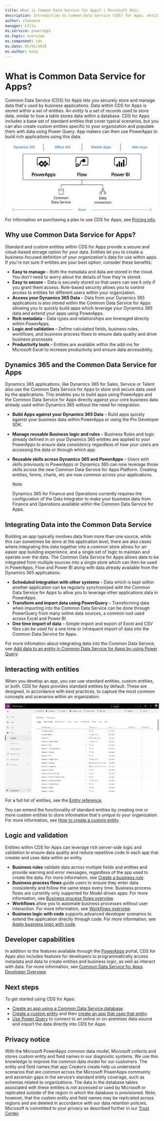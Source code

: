 ```yaml
---
title: What is Common Data Service for Apps? | Microsoft Docs
description: Introduction to Common Data Service (CDS) for Apps, entities, and server-side logic.
author: clwesene
manager: kfile
ms.service: powerapps
ms.topic: overview
ms.component: cds
ms.date: 05/01/2018
ms.author: matp
---
```


# What is Common Data Service for Apps?
Common Data Service (CDS) for Apps lets you securely store and manage data that's used by business applications. Data within CDS for Apps is stored within a set of entities. An *entity* is a set of records used to store data, similar to how a table stores data within a database. CDS for Apps includes a base set of standard entities that cover typical scenarios, but you can also create custom entities specific to your organization and populate them with data using Power Query. App makers can then use PowerApps to build rich applications using this data.

![Screenshot showing overview of the Business Application Platform.](./media/data-platform-cds-intro/platform.png "Platform Overview")

For information on purchasing a plan to use CDS for Apps, see [Pricing info](../../administrator/pricing-billing-skus.md).

## Why use Common Data Service for Apps?
Standard and custom entities within CDS for Apps provide a secure and cloud-based storage option for your data. Entities let you to create a business-focused definition of your organization's data for use within apps. If you're not sure if entities are your best option, consider these benefits:

* **Easy to manage** &ndash; Both the metadata and data are stored in the cloud. You don't need to worry about the details of how they're stored.
* **Easy to secure** &ndash; Data is securely stored so that users can see it only if you grant them access. Role-based security allows you to control access to entities for different users within your organization.
* **Access your Dynamics 365 Data** &ndash; Data from your Dynamics 365 applications is also stored within the Common Data Service for Apps allowing you to quickly build apps which leverage your Dynamics 365 data and extend your apps using PowerApps.
* **Rich metadata** &ndash; Data types and relationships are leveraged directly within PowerApps.
* **Logic and validation** &ndash; Define calculated fields, business rules, workflows, and business process flows to ensure data quality and drive business processes.
* **Productivity tools** &ndash; Entities are available within the add-ins for Microsoft Excel to increase productivity and ensure data accessibility.

## Dynamics 365 and the Common Data Service for Apps

Dynamics 365 applications, like Dynamics 365 for Sales, Service or Talent also use the Common Data Service for Apps to store and secure data used by the applications. This enables you to build apps using PowerApps and the Common Data Service for Apps directly against your core business data already used within Dynamics 365 without the need for integration.

* **Build Apps against your Dynamics 365 Data** &ndash; Build apps quickly against your business data within PowerApps or using the Pro Developer SDK.
* **Manage reusable Business logic and rules** &ndash; Business Rules and logic already defined in on your Dynamics 365 entities are applied to your PowerApps to ensure data consistency regardless of how your users are accessing the data or through which app.
* **Reusable skills across Dynamics 365 and PowerApps** &ndash; Users with skills previously in PowerApps or Dynamics 365 can now leverage those skills across the new Common Data Service for Apps Platform. Creating entities, forms, charts, etc are now common across your applications.

    > [!NOTE]
    > Dynamics 365 for Finance and Operations currently requires the configuration of the Data Integrator to make your business data from Finance and Operations available within the Common Data Service for Apps.

## Integrating Data into the Common Data Service

Building an app typically involves data from more than one source, while this can sometimes be done at the application level, there are also cases where integrating this data together into a common store allows for an easier app building experience, and a single set of logic to maintain and operate over the data. The Common Data Service for Apps allows data to be integrated from multiple sources into a single store which can then be used in PowerApps, Flow and Power BI along with data already available from the Dynamics 365 applications.

* **Scheduled integration with other systems** &ndash; Data which is kept within another application can be regularly synchronized with the Common Data Service for Apps to allow you to leverage other applications data in PowerApps.
* **Transform and import data using PowerQuery** &ndash; Transforming data when importing into the Common Data Service can be done through PowerQuery from many online data sources, a common tool used across Excel and Power BI.
* **One time import of data** &ndash; Simple import and export of Excel and CSV files can be used for a one time or infrequent import of data into the Common Data Service for Apps.

For more infomation about integrating data into the Common Data Service, see [Add data to an entity in Common Data Service for Apps by using Power Query](data-platform-cds-newentity-pq.md).

## Interacting with entities
When you develop an app, you can use standard entities, custom entities, or both. CDS for Apps provides standard entities by default. These are designed, in accordance with best practices, to capture the most common concepts and scenarios within an organization.

![Screenshot showing a list of entities.](./media/data-platform-cds-intro/entitylist.png "Entity list")

For a full list of entities, see the [Entity reference](https://docs.microsoft.com/powerapps/developer/common-data-service/reference/about-entity-reference).

You can extend the functionality of standard entities by creating one or more custom entities to store information that's unique to your organization. For more information, see [How to create a custom entity](create-custom-entity.md).

## Logic and validation
Entities within CDS for Apps can leverage rich server-side logic and validation to ensure data quality and reduce repetitive code in each app that creates and uses data within an entity.

* **Business rules** validate data across multiple fields and entities and provide warning and error messages, regardless of the app used to create the data. For more information, see [Create a business rule](./data-platform-create-business-rule.md).
* **Business process flows** guide users to ensure they enter data consistently and follow the same steps every time. Business process flows are currently only supported for Model driven apps. For more information, see [Business process flows overview](/dynamics365/customer-engagement/customize/business-process-flows-overview).
* **Workflows** allow you to automate business processes without user interaction. For more information, see [Workflows overview](/dynamics365/customer-engagement/customize/workflow-processes).
* **Business logic with code** supports advanced developer scenarios to extend the application directly through code. For more information, see [Apply business logic with code](../../developer/common-data-service/apply-business-logic-with-code.md).

## Developer capabilities
In addition to the features available through the [PowerApps](https://web.powerapps.com/?utm_source=padocs&utm_medium=linkinadoc&utm_campaign=referralsfromdoc) portal, CDS for Apps also includes features for developers to programmatically access metadata and data to create entities and business logic, as well as interact with data. For more information, see [Common Data Service for Apps Developer Overview](../../developer/common-data-service/overview.md)

## Next steps
To get started using CDS for Apps:
* [Create an app using a Common Data Service database](../canvas-apps/data-platform-create-app-scratch.md).
* [Create a custom entity](create-custom-entity.md) and then [create an app that uses that entity](../canvas-apps/data-platform-create-app.md).
* [Use Power Query](./data-platform-cds-newentity-pq.md) to connect to an online or on-premises data source and import the data directly into CDS for Apps.

## Privacy notice
With the Microsoft PowerApps common data model, Microsoft collects and stores custom entity and field names in our diagnostic systems. We use this knowledge to improve the common data model for our customers. The entity and field names that app Creators create help us understand scenarios that are common across the Microsoft PowerApps community and ascertain gaps in the service’s standard entity coverage, such as schemas related to organizations. The data in the database tables associated with these entities is not accessed or used by Microsoft or replicated outside of the region in which the database is provisioned. Note, however, that the custom entity and field names may be replicated across regions and are deleted in accordance with our data retention policies. Microsoft is committed to your privacy as described further in our [Trust Center](https://www.microsoft.com/trustcenter/Privacy/default.aspx).
